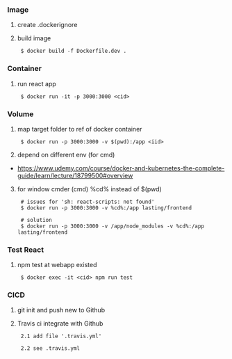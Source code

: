 ### Image 

1. create .dockerignore

2. build image

        $ docker build -f Dockerfile.dev .

### Container

1. run react app 

        $ docker run -it -p 3000:3000 <cid>

### Volume

1. map target folder to ref of docker container

        $ docker run -p 3000:3000 -v $(pwd):/app <iid>

2. depend on different env (for cmd)

- https://www.udemy.com/course/docker-and-kubernetes-the-complete-guide/learn/lecture/18799500#overview

3. for window cmder (cmd) %cd% instead of $(pwd)

        # issues for 'sh: react-scripts: not found'
        $ docker run -p 3000:3000 -v %cd%:/app lasting/frontend

        # solution
        $ docker run -p 3000:3000 -v /app/node_modules -v %cd%:/app lasting/frontend

### Test React

1. npm test at webapp existed

        $ docker exec -it <cid> npm run test

### CICD

1. git init and push new to Github

2. Travis ci integrate with Github

        2.1 add file '.travis.yml'

        2.2 see .travis.yml